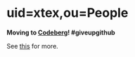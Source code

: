 # uid=xtex,ou=People

**Moving to [Codeberg](https://codeberg.org/xtex)! #giveupgithub**

See [this](https://xtexx.eu.org/) for more.

<!-- ![Metrics](https://gist.githubusercontent.com/xtexChooser/f5aaad2a87537508c3e27ea6d47c6443/raw/github-metrics.svg) -->
